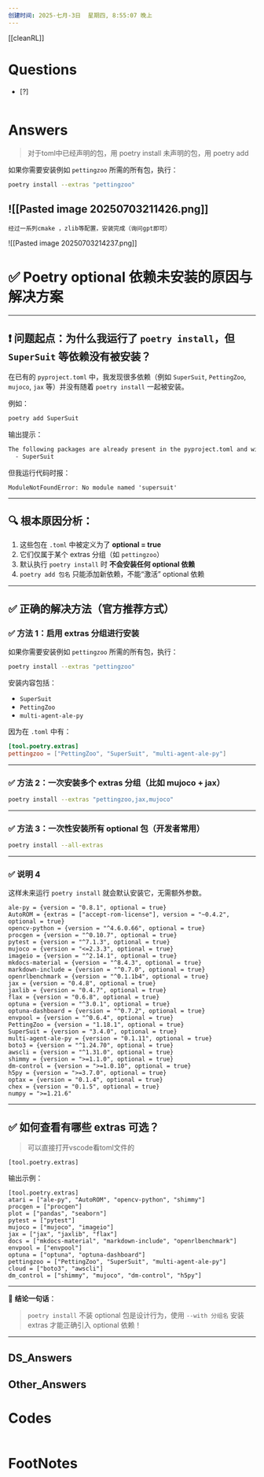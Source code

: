 ```yaml
---
创建时间: 2025-七月-3日  星期四, 8:55:07 晚上
---
```

[[cleanRL]]

# Questions

- [?] 

```python

```

# Answers

>对于toml中已经声明的包，用 poetry install
>未声明的包，用 poetry add


如果你需要安装例如 `pettingzoo` 所需的所有包，执行：

```bash
poetry install --extras "pettingzoo"
```

![[Pasted image 20250703211426.png]]
---

```ad-tip
经过一系列cmake ，zlib等配置，安装完成（询问gpt即可）
```

![[Pasted image 20250703214237.png]]

# ✅ Poetry optional 依赖未安装的原因与解决方案

---

## ❗ 问题起点：为什么我运行了 `poetry install`，但 `SuperSuit` 等依赖没有被安装？

在已有的 `pyproject.toml` 中，我发现很多依赖（例如 `SuperSuit`, `PettingZoo`, `mujoco`, `jax` 等）并没有随着 `poetry install` 一起被安装。

例如：

```bash
poetry add SuperSuit
```

输出提示：

```bash
The following packages are already present in the pyproject.toml and will be skipped:
  - SuperSuit
```

但我运行代码时报：

```text
ModuleNotFoundError: No module named 'supersuit'
```

---

## 🔍 根本原因分析：

1. 这些包在 `.toml` 中被定义为了 **optional = true**
2. 它们仅属于某个 extras 分组（如 `pettingzoo`）
3. 默认执行 `poetry install` 时 **不会安装任何 optional 依赖**
4. `poetry add 包名` 只能添加新依赖，不能“激活” optional 依赖

---

## ✅ 正确的解决方法（官方推荐方式）

### ✅ 方法 1：启用 extras 分组进行安装

如果你需要安装例如 `pettingzoo` 所需的所有包，执行：

```bash
poetry install --extras "pettingzoo"
```

安装内容包括：

* `SuperSuit`
* `PettingZoo`
* `multi-agent-ale-py`

因为在 `.toml` 中有：

```toml
[tool.poetry.extras]
pettingzoo = ["PettingZoo", "SuperSuit", "multi-agent-ale-py"]
```

---

### ✅ 方法 2：一次安装多个 extras 分组（比如 mujoco + jax）

```bash
poetry install --extras "pettingzoo,jax,mujoco"
```

---

### ✅ 方法 3：一次性安装所有 optional 包（开发者常用）

```bash
poetry install --all-extras
```

---

### ✅ 说明 4
这样未来运行 `poetry install` 就会默认安装它，无需额外参数。

```
ale-py = {version = "0.8.1", optional = true}
AutoROM = {extras = ["accept-rom-license"], version = "~0.4.2", optional = true}
opencv-python = {version = "^4.6.0.66", optional = true}
procgen = {version = "^0.10.7", optional = true}
pytest = {version = "^7.1.3", optional = true}
mujoco = {version = "<=2.3.3", optional = true}
imageio = {version = "^2.14.1", optional = true}
mkdocs-material = {version = "^8.4.3", optional = true}
markdown-include = {version = "^0.7.0", optional = true}
openrlbenchmark = {version = "^0.1.1b4", optional = true}
jax = {version = "0.4.8", optional = true}
jaxlib = {version = "0.4.7", optional = true}
flax = {version = "0.6.8", optional = true}
optuna = {version = "^3.0.1", optional = true}
optuna-dashboard = {version = "^0.7.2", optional = true}
envpool = {version = "^0.6.4", optional = true}
PettingZoo = {version = "1.18.1", optional = true}
SuperSuit = {version = "3.4.0", optional = true}
multi-agent-ale-py = {version = "0.1.11", optional = true}
boto3 = {version = "^1.24.70", optional = true}
awscli = {version = "^1.31.0", optional = true}
shimmy = {version = ">=1.1.0", optional = true}
dm-control = {version = ">=1.0.10", optional = true}
h5py = {version = ">=3.7.0", optional = true}
optax = {version = "0.1.4", optional = true}
chex = {version = "0.1.5", optional = true}
numpy = ">=1.21.6"
```


---

## ✅ 如何查看有哪些 extras 可选？


>可以直接打开vscode看toml文件的

```
[tool.poetry.extras]
```

输出示例：

```
[tool.poetry.extras]
atari = ["ale-py", "AutoROM", "opencv-python", "shimmy"]
procgen = ["procgen"]
plot = ["pandas", "seaborn"]
pytest = ["pytest"]
mujoco = ["mujoco", "imageio"]
jax = ["jax", "jaxlib", "flax"]
docs = ["mkdocs-material", "markdown-include", "openrlbenchmark"]
envpool = ["envpool"]
optuna = ["optuna", "optuna-dashboard"]
pettingzoo = ["PettingZoo", "SuperSuit", "multi-agent-ale-py"]
cloud = ["boto3", "awscli"]
dm_control = ["shimmy", "mujoco", "dm-control", "h5py"]

```

---

📌 **结论一句话**：

> `poetry install` 不装 optional 包是设计行为，使用 `--with 分组名` 安装 extras 才能正确引入 optional 依赖！

---


## DS_Answers


## Other_Answers


# Codes

```python

```


# FootNotes
